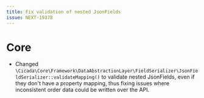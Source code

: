 ```yaml
---
title: Fix validation of nested JsonFields
issue: NEXT-19378
---
```

# Core
* Changed `\Cicada\Core\Framework\DataAbstractionLayer\FieldSerializer\JsonFieldSerializer::validateMapping()` to validate nested JsonFields, even if they don't have a property mapping, thus fixing issues where inconsistent order data could be written over the API.
